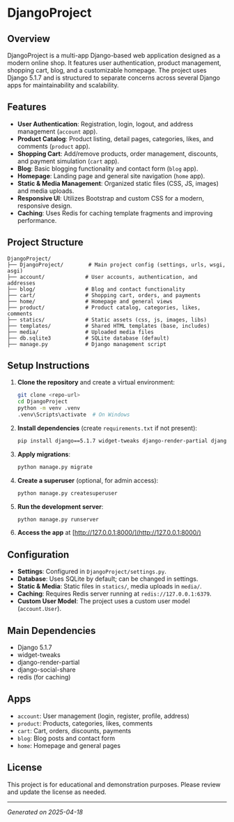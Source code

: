 # DjangoProject

## Overview
DjangoProject is a multi-app Django-based web application designed as a modern online shop. It features user authentication, product management, shopping cart, blog, and a customizable homepage. The project uses Django 5.1.7 and is structured to separate concerns across several Django apps for maintainability and scalability.

## Features
- **User Authentication**: Registration, login, logout, and address management (`account` app).
- **Product Catalog**: Product listing, detail pages, categories, likes, and comments (`product` app).
- **Shopping Cart**: Add/remove products, order management, discounts, and payment simulation (`cart` app).
- **Blog**: Basic blogging functionality and contact form (`blog` app).
- **Homepage**: Landing page and general site navigation (`home` app).
- **Static & Media Management**: Organized static files (CSS, JS, images) and media uploads.
- **Responsive UI**: Utilizes Bootstrap and custom CSS for a modern, responsive design.
- **Caching**: Uses Redis for caching template fragments and improving performance.

## Project Structure
```
DjangoProject/
├── DjangoProject/        # Main project config (settings, urls, wsgi, asgi)
├── account/             # User accounts, authentication, and addresses
├── blog/                # Blog and contact functionality
├── cart/                # Shopping cart, orders, and payments
├── home/                # Homepage and general views
├── product/             # Product catalog, categories, likes, comments
├── statics/             # Static assets (css, js, images, libs)
├── templates/           # Shared HTML templates (base, includes)
├── media/               # Uploaded media files
├── db.sqlite3           # SQLite database (default)
├── manage.py            # Django management script
```

## Setup Instructions
1. **Clone the repository** and create a virtual environment:
   ```bash
   git clone <repo-url>
   cd DjangoProject
   python -m venv .venv
   .venv\Scripts\activate  # On Windows
   ```
2. **Install dependencies** (create `requirements.txt` if not present):
   ```bash
   pip install django==5.1.7 widget-tweaks django-render-partial django-social-share redis
   ```
3. **Apply migrations**:
   ```bash
   python manage.py migrate
   ```
4. **Create a superuser** (optional, for admin access):
   ```bash
   python manage.py createsuperuser
   ```
5. **Run the development server**:
   ```bash
   python manage.py runserver
   ```
6. **Access the app** at [http://127.0.0.1:8000/](http://127.0.0.1:8000/)

## Configuration
- **Settings**: Configured in `DjangoProject/settings.py`.
- **Database**: Uses SQLite by default; can be changed in settings.
- **Static & Media**: Static files in `statics/`, media uploads in `media/`.
- **Caching**: Requires Redis server running at `redis://127.0.0.1:6379`.
- **Custom User Model**: The project uses a custom user model (`account.User`).

## Main Dependencies
- Django 5.1.7
- widget-tweaks
- django-render-partial
- django-social-share
- redis (for caching)

## Apps
- `account`: User management (login, register, profile, address)
- `product`: Products, categories, likes, comments
- `cart`: Cart, orders, discounts, payments
- `blog`: Blog posts and contact form
- `home`: Homepage and general pages

## License
This project is for educational and demonstration purposes. Please review and update the license as needed.

---
*Generated on 2025-04-18*
